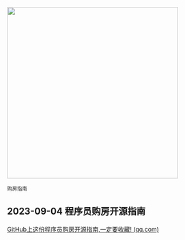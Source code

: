 <img src="https://img.picui.cn/free/2024/10/15/670e07de8c1a1.png" width="400" />  

<small>购房指南</small>

## 2023-09-04  程序员购房开源指南

[GitHub上这份程序员购房开源指南,一定要收藏! (qq.com)](https://mp.weixin.qq.com/s?__biz=MzU4MjY3Mzc3OQ==&mid=2247487645&idx=1&sn=645a18d5c47148cac442a6cc22568e4b&chksm=fdb5e481cac26d97f7e31c3e881f9b855e1e2b4cae33e493ab53eff30b8c640d63558139e896&token=1471711010&lang=zh_CN#rd)